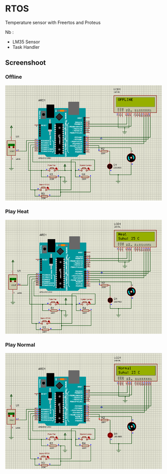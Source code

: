 # RTOS
Temperature sensor with Freertos and Proteus

Nb :
* LM35 Sensor
* Task Handler

## Screenshoot
### Offline
![](Screenshoot/offline.png)
### Play Heat
![](Screenshoot/PlayHeat.png)
### Play Normal
![](Screenshoot/PlayNormal.png)
